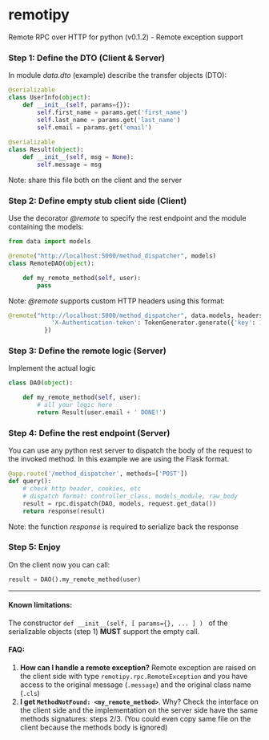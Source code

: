 # remotipy
Remote RPC over HTTP for python (v0.1.2) - Remote exception support

### Step 1: Define the DTO (Client & Server)

In module *data.dto* (example) describe the transfer objects (DTO):

```python
@serializable
class UserInfo(object):
    def __init__(self, params={}):
        self.first_name = params.get('first_name')
        self.last_name = params.get('last_name')
        self.email = params.get('email')
        
@serializable
class Result(object):
    def __init__(self, msg = None):
        self.message = msg
```

Note: share this file both on the client and the server

### Step 2: Define empty stub client side (Client)

Use the decorator *@remote* to specify the rest endpoint and the module containing the models:

```python
from data import models

@remote("http://localhost:5000/method_dispatcher", models)
class RemoteDAO(object):

    def my_remote_method(self, user):
        pass
```

Note: *@remote* supports custom HTTP headers using this format:
```python
@remote("http://localhost:5000/method_dispatcher", data.models, headers={
            'X-Authentication-token': TokenGenerator.generate({'key': 123456789})
          })
```

### Step 3: Define the remote logic (Server)

Implement the actual logic

```python
class DAO(object):

    def my_remote_method(self, user):
        # all your logic here
        return Result(user.email + ' DONE!')
```

### Step 4: Define the rest endpoint (Server)

You can use any python rest server to dispatch the body of the request to the invoked method. In this example we are using the Flask format.

```python
@app.route('/method_dispatcher', methods=['POST'])
def query():
    # check http header, cookies, etc
    # dispatch format: controller_class, models_module, raw_body 
    result = rpc.dispatch(DAO, models, request.get_data())
    return response(result)
```

Note: the function *response* is required to serialize back the response

### Step 5: Enjoy

On the client now you can call:
```python
result = DAO().my_remote_method(user)
```

--------

#### Known limitations:

The constructor ```def __init__(self, [ params={}, ... ] ) ``` of the serializable objects (step 1) **MUST** support the empty call.

#### FAQ: 
1. **How can I handle a remote exception?**
    Remote exception are raised on the client side with type ```remotipy.rpc.RemoteException``` and you have access to the original message (```.message```) and the original class name (```.cls```)
1. **I get ```MethodNotFound: <my_remote_method>```**. Why?
    Check the interface on the client side and the implementation on the server side have the same methods signatures: steps 2/3. 
    (You could even copy same file on the client because the methods body is ignored)
